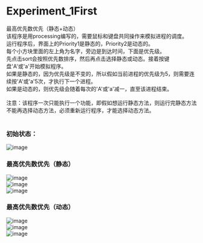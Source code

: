 # Experiment_1First
最高优先数优先（静态+动态）</br>
该程序是用processing编写的，需要鼠标和键盘共同操作来模拟进程的调度。</br>
运行程序后，界面上的Priority1是静态的，Priority2是动态的。</br>
每个小方块里面的左上角为名字，旁边是到达时间，下面是优先级。</br>
先点击sort会按照优先数排序，然后再点击选择静态或动态。接着按键盘'A'或'a'开始模拟程序。</br>
如果是静态的，因为优先级是不变的，所以假如当前进程的优先级为5，则需要连续按'A'或'a'5次，才执行下一个进程。</br>
如果是动态的，则优先级会随着每次的'A'或'a'减一，直至该进程结束。</br>
</br>
注意：该程序一次只能执行一个功能，即假如想运行静态方法，则运行完静态方法不能再选择动态方法，必须重新运行程序，才能选择动态方法。</br>
</br>
### 初始状态：
![image](http://github.com/1030514211/Experiment_1First/raw/master/image/1.jpg)</br>
### 最高优先数优先（静态）
![image](http://github.com/1030514211/Experiment_1First/raw/master/image/pri1_1.jpg)</br>
![image](http://github.com/1030514211/Experiment_1First/raw/master/image/pri1_2.jpg)</br>
![image](http://github.com/1030514211/Experiment_1First/raw/master/image/pri1_3.jpg)</br>
### 最高优先数优先（动态）
![image](http://github.com/1030514211/Experiment_1First/raw/master/image/pri2_1.jpg)</br>
![image](http://github.com/1030514211/Experiment_1First/raw/master/image/pri2_2.jpg)</br>
![image](http://github.com/1030514211/Experiment_1First/raw/master/image/pri2_3.jpg)</br>

